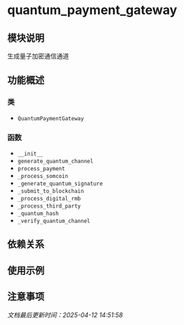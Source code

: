 # quantum_payment_gateway

## 模块说明
生成量子加密通信通道

## 功能概述

### 类

- `QuantumPaymentGateway`

### 函数

- `__init__`
- `generate_quantum_channel`
- `process_payment`
- `_process_somcoin`
- `_generate_quantum_signature`
- `_submit_to_blockchain`
- `_process_digital_rmb`
- `_process_third_party`
- `_quantum_hash`
- `_verify_quantum_channel`

## 依赖关系

## 使用示例

## 注意事项

*文档最后更新时间：2025-04-12 14:51:58*